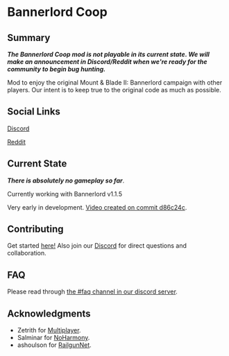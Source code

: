 # Bannerlord Coop

## Summary

***The Bannerlord Coop mod is not playable in its current state. We will make an announcement in Discord/Reddit when we're ready for the community to begin bug hunting.***

Mod to enjoy the original Mount & Blade II: Bannerlord campaign with other players. Our intent is to keep true to the original code as much as possible.

## Social Links
[Discord](https://discord.gg/VXqGyT8)

[Reddit](https://www.reddit.com/r/BannerlordCoop/)

## Current State
***There is absolutely no gameplay so far***.

Currently working with Bannerlord v1.1.5

Very early in development.  [Video created on commit d86c24c](https://youtu.be/Y_htoMXQGqU).

## Contributing
Get started [here!](https://github.com/Bannerlord-Coop-Team/BannerlordCoop/wiki/Getting-Started-as-a-Contributor) Also join our [Discord](https://discord.gg/VXqGyT8) for direct questions and collaboration.

## FAQ
Please read through [the #faq channel in our discord server](https://discord.gg/VXqGyT8).

## Acknowledgments
- Zetrith for [Multiplayer](https://github.com/Zetrith/Multiplayer).
- Salminar for [NoHarmony](https://github.com/Salminar/NoHarmony).
- ashoulson for [RailgunNet](https://github.com/ashoulson/RailgunNet).
